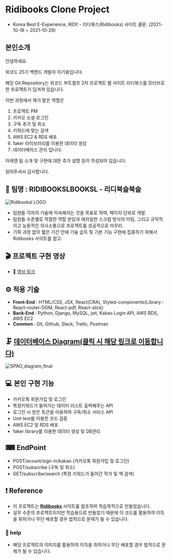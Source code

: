# Ridibooks Clone Project

- Korea Best E-Experience, RIDI! - 리디북스(Ridibooks) 사이트 클론. (2021-10-18 ~ 2021-10-29)

## 본인소개

안녕하세요.

위코드 25기 백엔드 개발자 이기용입니다.

해당 Git Repository는 위코드 부트캠프 2차 프로젝트 웹 사이트 리디북스를 모티브로한 프로젝트가 담겨져 있습니다.

이번 과정에서 제가 맡은 역할은

1. 프로젝트 PM
2. 카카오 소셜 로그인
3. 구독 추가 및 취소
4. 키워드에 맞는 검색
5. AWS EC2 & RDS 배포
6. faker 라이브러리를 이용한 데이터 생성
7. 데이터베이스 관리
입니다.

아래엔 팀 소개 및 구현에 대한 추가 설명 등이 작성되어 있습니다.

읽어주셔서 감사합니다.

## 🎇 팀명 : RIDIBOOKSLBOOKSL - 리디북슬북슬

![Ridibooksl LOGO](https://user-images.githubusercontent.com/88086271/139569924-7a5e2f69-0190-44e6-b3f8-118a25272992.png)
- 팀원들 각자의 기술에 익숙해지는 것을 목표로 하여, 페이지 단위로 개발.
- 팀원들 수준별로 적절한 역할 분담과 애자일한 스크럼 방식의 미팅, 그리고 규칙적이고 능동적인 의사소통으로 프로젝트를
성공적으로 마무리.
- 기획 과정 없이 짧은 기간 안에 기술 습득 및 기본 기능 구현에 집중하기 위해서 Ridibooks 사이트를 참고.

## 🎬 프로젝트 구현 영상

- 🔗 [영상 링크](https://youtu.be/AiPwNHyOqH4)

## ⚙ 적용 기술
- **Front-End** : HTML/CSS, JSX, React(CRA), Styled-components(Library : React-router-DOM, React-pdf, React-slick)
- **Back-End** : Python, Django, MySQL, jwt, Kakao Login API, AWS RDS, AWS EC2
- **Common** : Git, Github, Slack, Trello, Postman

## 🗜 [데이터베이스 Diagram(클릭 시 해당 링크로 이동합니다)](https://www.erdcloud.com/d/h7vvESQWD4F95yb54)
![SPAO_diagram_final](https://user-images.githubusercontent.com/88086271/139570067-a6dd6aa9-caa7-4691-a13e-cd0b23fd228f.png)

## 💻 본인 구현 기능

- 카카오톡 회원가입 및 로그인 
- 특정키워드가 들어가는 데이터 리스트 출력해주는 API
- 로그인 시 받은 토큰을 이용하여 구독/취소 서비스 API
- Unit test를 이용한 코드 검증
- AWS EC2 및 RDS 배포
- faker library를 이용한 데이터 생성 및 DB관리

## ⌨ EndPoint

- POST/acount/sign-in/kakao (카카오톡 회원가입 및 로그인)
- POST/subscribe (구독 및 취소)
- GET/subscribe/search (특정 키워드가 들어간 작가 및 책 검색)



## ❗ Reference
- 이 프로젝트는 [**Ridibooks**](https://ridibooks.com/) 사이트를 참조하여 학습목적으로 만들었습니다.
- 실무 수준의 프로젝트이지만 학습용으로 만들었기 때문에 이 코드를 활용하여 이득을 취하거나 무단 배포할 경우 법적으로 문제가 될 수 있습니다.

### 🙏 help   
- 해당 프로젝트의 이미지를 활용하여 이득을 취하거나 무단 배포할 경우 법적으로 문제가 될 수 있습니다.
